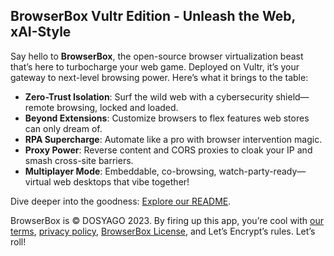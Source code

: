## BrowserBox Vultr Edition - Unleash the Web, xAI-Style

Say hello to **BrowserBox**, the open-source browser virtualization beast that’s here to turbocharge your web game. Deployed on Vultr, it’s your gateway to next-level browsing power. Here’s what it brings to the table:

- **Zero-Trust Isolation**: Surf the wild web with a cybersecurity shield—remote browsing, locked and loaded.
- **Beyond Extensions**: Customize browsers to flex features web stores can only dream of.
- **RPA Supercharge**: Automate like a pro with browser intervention magic.
- **Proxy Power**: Reverse content and CORS proxies to cloak your IP and smash cross-site barriers.
- **Multiplayer Mode**: Embeddable, co-browsing, watch-party-ready—virtual web desktops that vibe together!

Dive deeper into the goodness: [Explore our README](https://github.com/yjh/BrowserBox).

BrowserBox is © DOSYAGO 2023. By firing up this app, you’re cool with [our terms](https://dosyago.com/terms.txt), [privacy policy](https://dosyago.com/privacy.txt), [BrowserBox License](https://github.com/yjh/BrowserBox/blob/boss/LICENSE.md), and Let’s Encrypt’s rules. Let’s roll!
